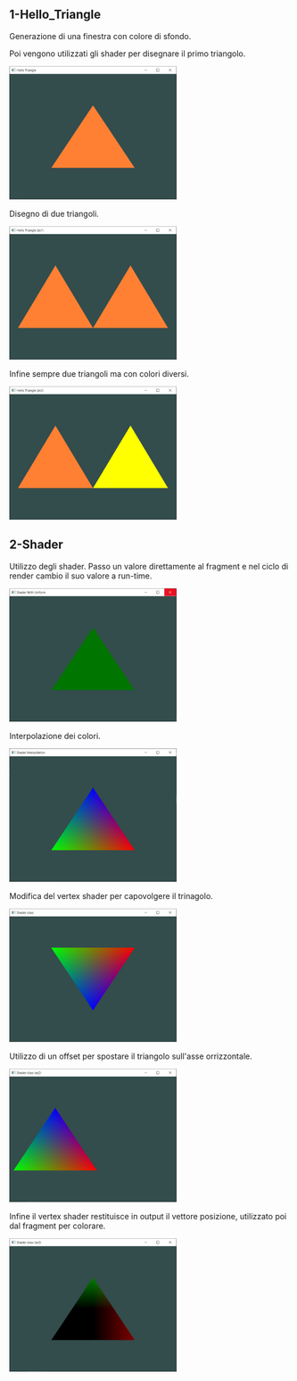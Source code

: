 ## 1-Hello_Triangle

Generazione di una finestra con colore di sfondo.

Poi vengono utilizzati gli shader per disegnare il primo triangolo.

<img src="https://github.com/fedebert-cmd/Programmazione-Grafica/blob/main/Images/1.PNG" width="300">

Disegno di due triangoli.

<img src="https://github.com/fedebert-cmd/Programmazione-Grafica/blob/main/Images/2.PNG" width="300">

Infine sempre due triangoli ma con colori diversi.

<img src="https://github.com/fedebert-cmd/Programmazione-Grafica/blob/main/Images/3.PNG" width="300">

## 2-Shader

Utilizzo degli shader. Passo un valore direttamente al fragment e nel ciclo di render cambio il suo valore a run-time.

<img src="https://github.com/fedebert-cmd/Programmazione-Grafica/blob/main/Images/4.PNG" width="300">

Interpolazione dei colori.

<img src="https://github.com/fedebert-cmd/Programmazione-Grafica/blob/main/Images/5.PNG" width="300">

Modifica del vertex shader per capovolgere il trinagolo.

<img src="https://github.com/fedebert-cmd/Programmazione-Grafica/blob/main/Images/6.PNG" width="300">

Utilizzo di un offset per spostare il triangolo sull'asse orrizzontale.

<img src="https://github.com/fedebert-cmd/Programmazione-Grafica/blob/main/Images/7.PNG" width="300">

Infine il vertex shader restituisce in output il vettore posizione, utilizzato poi dal fragment per colorare.

<img src="https://github.com/fedebert-cmd/Programmazione-Grafica/blob/main/Images/8.PNG" width="300">
